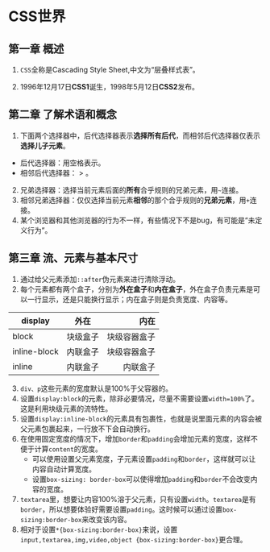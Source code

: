 # CSS世界
## 第一章 概述
1. `CSS`全称是Cascading Style Sheet,中文为“层叠样式表”。

2. 1996年12月17日**CSS1**诞生，1998年5月12日**CSS2**发布。

## 第二章 了解术语和概念
1. 下面两个选择器中，后代选择器表示**选择所有后代**，而相邻后代选择器仅表示**选择儿子元素**。
* 后代选择器：用空格表示。
* 相邻后代选择器： > 。
2. 兄弟选择器：选择当前元素后面的**所有**合乎规则的兄弟元素，用`~`连接。
3. 相邻兄弟选择器：仅仅选择当前元素**相邻**的那个合乎规则的**兄弟元素**，用`+`连接。
4. 某个浏览器和其他浏览器的行为不一样，有些情况下不是bug，有可能是“未定义行为”。

## 第三章 流、元素与基本尺寸

1. 通过给父元素添加`::after`伪元素来进行清除浮动。
2. 每个元素都有两个盒子，分别为**外在盒子**和**内在盒子**，外在盒子负责元素是可以一行显示，还是只能换行显示；内在盒子则是负责宽度、内容等。

display | 外在 | 内在 
---|:--:|---:
block|块级盒子|块级容器盒子
inline-block|内联盒子|块级容器盒子
inline|内联盒子|内联盒子
3. `div、p`这些元素的宽度默认是100%于父容器的。
4. 设置`display:block`的元素，除非必要情况，尽量不需要设置`width=100%`了。这是利用块级元素的流特性。
5. 设置`display:inline-block`的元素具有包裹性，也就是说里面元素的内容会被父元素包裹起来，一行放不下会自动换行。
6. 在使用固定宽度的情况下，增加`border`和`padding`会增加元素的宽度，这样不便于计算`content`的宽度。
   * 可以使用设置父元素宽度，子元素设置`padding`和`border`，这样就可以让内容自动计算宽度。
   * 设置`box-sizing: border-box`可以使得增加`padding`和`border`不会改变内容的宽度。
7. `textarea`里，想要让内容100%溶于父元素，只有设置`width`。`textarea`是有`border`，所以想要体验好需要设置`padding`。这时候可以通过设置`box-sizing:border-box`来改变该内容。
8. 相对于设置`*{box-sizing:border-box}`来说，设置`input,textarea,img,video,object {box-sizing:border-box}`更合理。
